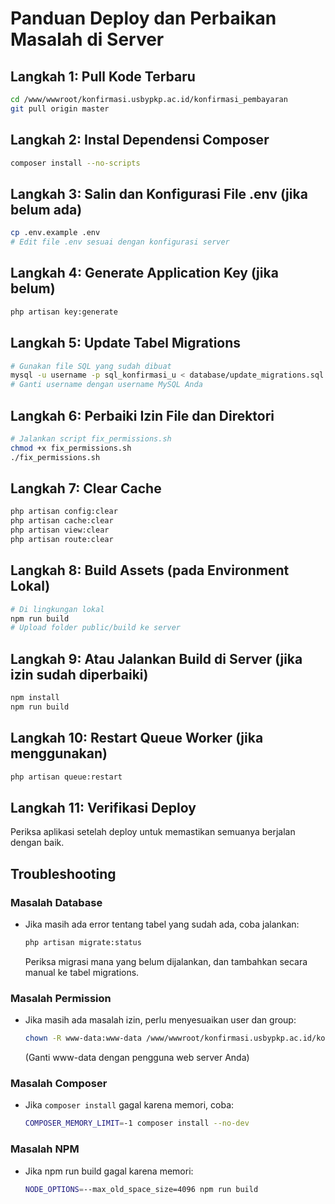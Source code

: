 # Panduan Deploy dan Perbaikan Masalah di Server

## Langkah 1: Pull Kode Terbaru
```bash
cd /www/wwwroot/konfirmasi.usbypkp.ac.id/konfirmasi_pembayaran
git pull origin master
```

## Langkah 2: Instal Dependensi Composer
```bash
composer install --no-scripts
```

## Langkah 3: Salin dan Konfigurasi File .env (jika belum ada)
```bash
cp .env.example .env
# Edit file .env sesuai dengan konfigurasi server
```

## Langkah 4: Generate Application Key (jika belum)
```bash
php artisan key:generate
```

## Langkah 5: Update Tabel Migrations
```bash
# Gunakan file SQL yang sudah dibuat
mysql -u username -p sql_konfirmasi_u < database/update_migrations.sql
# Ganti username dengan username MySQL Anda
```

## Langkah 6: Perbaiki Izin File dan Direktori
```bash
# Jalankan script fix_permissions.sh
chmod +x fix_permissions.sh
./fix_permissions.sh
```

## Langkah 7: Clear Cache
```bash
php artisan config:clear
php artisan cache:clear
php artisan view:clear
php artisan route:clear
```

## Langkah 8: Build Assets (pada Environment Lokal)
```bash
# Di lingkungan lokal
npm run build
# Upload folder public/build ke server
```

## Langkah 9: Atau Jalankan Build di Server (jika izin sudah diperbaiki)
```bash
npm install
npm run build
```

## Langkah 10: Restart Queue Worker (jika menggunakan)
```bash
php artisan queue:restart
```

## Langkah 11: Verifikasi Deploy
Periksa aplikasi setelah deploy untuk memastikan semuanya berjalan dengan baik.

## Troubleshooting

### Masalah Database
- Jika masih ada error tentang tabel yang sudah ada, coba jalankan:
  ```bash
  php artisan migrate:status
  ```
  Periksa migrasi mana yang belum dijalankan, dan tambahkan secara manual ke tabel migrations.

### Masalah Permission
- Jika masih ada masalah izin, perlu menyesuaikan user dan group:
  ```bash
  chown -R www-data:www-data /www/wwwroot/konfirmasi.usbypkp.ac.id/konfirmasi_pembayaran
  ```
  (Ganti www-data dengan pengguna web server Anda)

### Masalah Composer
- Jika `composer install` gagal karena memori, coba:
  ```bash
  COMPOSER_MEMORY_LIMIT=-1 composer install --no-dev
  ```

### Masalah NPM
- Jika npm run build gagal karena memori:
  ```bash
  NODE_OPTIONS=--max_old_space_size=4096 npm run build
  ``` 